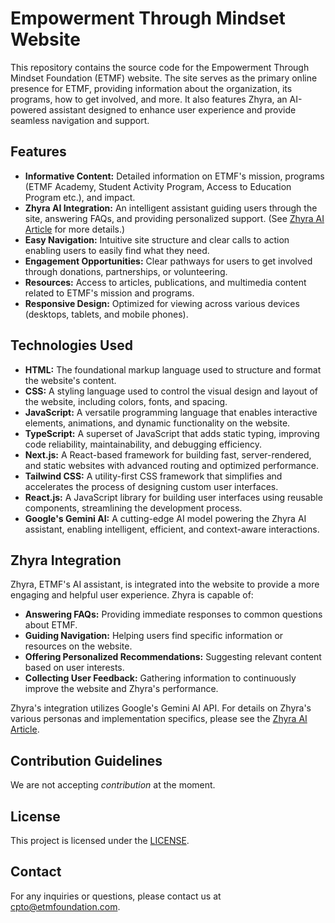 # Empowerment Through Mindset Website

This repository contains the source code for the Empowerment Through Mindset Foundation (ETMF) website.  The site serves as the primary online presence for ETMF, providing information about the organization, its programs, how to get involved, and more.  It also features Zhyra, an AI-powered assistant designed to enhance user experience and provide seamless navigation and support.

## Features

* **Informative Content:**  Detailed information on ETMF's mission, programs (ETMF Academy, Student Activity Program, Access to Education Program etc.), and impact.
* **Zhyra AI Integration:** An intelligent assistant guiding users through the site, answering FAQs, and providing personalized support.  (See [Zhyra AI Article](https://medium.com/@danielward.occ/meet-zhyra-ai-the-intelligent-ai-assistant-3034b939de89) for more details.)
* **Easy Navigation:**  Intuitive site structure and clear calls to action enabling users to easily find what they need.
* **Engagement Opportunities:**  Clear pathways for users to get involved through donations, partnerships, or volunteering.
* **Resources:**  Access to articles, publications, and multimedia content related to ETMF's mission and programs.
* **Responsive Design:**  Optimized for viewing across various devices (desktops, tablets, and mobile phones).

## Technologies Used

- **HTML:** The foundational markup language used to structure and format the website's content.  
- **CSS:** A styling language used to control the visual design and layout of the website, including colors, fonts, and spacing.  
- **JavaScript:** A versatile programming language that enables interactive elements, animations, and dynamic functionality on the website.  
- **TypeScript:** A superset of JavaScript that adds static typing, improving code reliability, maintainability, and debugging efficiency.  
- **Next.js:** A React-based framework for building fast, server-rendered, and static websites with advanced routing and optimized performance.  
- **Tailwind CSS:** A utility-first CSS framework that simplifies and accelerates the process of designing custom user interfaces.  
- **React.js:** A JavaScript library for building user interfaces using reusable components, streamlining the development process.  
- **Google's Gemini AI:** A cutting-edge AI model powering the Zhyra AI assistant, enabling intelligent, efficient, and context-aware interactions.

## Zhyra Integration

Zhyra, ETMF's AI assistant, is integrated into the website to provide a more engaging and helpful user experience.  Zhyra is capable of:

* **Answering FAQs:** Providing immediate responses to common questions about ETMF.
* **Guiding Navigation:**  Helping users find specific information or resources on the website.
* **Offering Personalized Recommendations:** Suggesting relevant content based on user interests.
* **Collecting User Feedback:**  Gathering information to continuously improve the website and Zhyra's performance.

Zhyra's integration utilizes Google's Gemini AI API. For details on Zhyra's various personas and implementation specifics, please see the [Zhyra AI Article](https://medium.com/@danielward.occ/meet-zhyra-ai-the-intelligent-ai-assistant-3034b939de89).

## Contribution Guidelines

We are not accepting _contribution_ at the moment.

## License

This project is licensed under the [LICENSE](https://github.com/Quarantiine/ETMF-Main-Website/blob/main/LICENSE.md).

## Contact

For any inquiries or questions, please contact us at [cpto@etmfoundation.com](mailto:cpto@etmfoundation.com).
